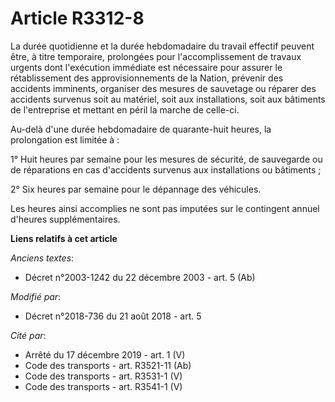 # Article R3312-8

La durée quotidienne et la durée hebdomadaire du travail effectif peuvent être, à titre temporaire, prolongées pour
l'accomplissement de travaux urgents dont l'exécution immédiate est nécessaire pour assurer le rétablissement des
approvisionnements de la Nation, prévenir des accidents imminents, organiser des mesures de sauvetage ou réparer des
accidents survenus soit au matériel, soit aux installations, soit aux bâtiments de l'entreprise et mettant en péril la marche
de celle-ci.

Au-delà d'une durée hebdomadaire de quarante-huit heures, la prolongation est limitée à :

1° Huit heures par semaine pour les mesures de sécurité, de sauvegarde ou de réparations en cas d'accidents survenus aux
installations ou bâtiments ;

2° Six heures par semaine pour le dépannage des véhicules.

Les heures ainsi accomplies ne sont pas imputées sur le contingent annuel d'heures supplémentaires.

**Liens relatifs à cet article**

_Anciens textes_:

  - Décret n°2003-1242 du 22 décembre 2003 - art. 5 (Ab)

_Modifié par_:

  - Décret n°2018-736 du 21 août 2018 - art. 5

_Cité par_:

  - Arrêté du 17 décembre 2019 - art. 1 (V)
  - Code des transports - art. R3521-11 (Ab)
  - Code des transports - art. R3531-1 (V)
  - Code des transports - art. R3541-1 (V)
